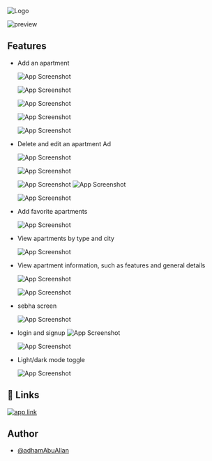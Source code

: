 
![Logo](https://weenbalaqee.com/images/git_hub_images/git_hub_header_png_final.png)

![preview](https://weenbalaqee.com/images/git_hub_images/git_hub_sub_header_small.png)



## Features

- Add an apartment

   ![App Screenshot](https://weenbalaqee.com/images/screenshots/Oct_2024_screenshots/screeshot_first_step_with_text.jpg)

    ![App Screenshot](https://weenbalaqee.com/images/screenshots/Oct_2024_screenshots/screenshot_second_step_features.jpg) 

    ![App Screenshot](https://weenbalaqee.com/images/screenshots/Oct_2024_screenshots/screenshot_third_step.jpg) 
      
    ![App Screenshot](https://weenbalaqee.com/images/screenshots/Oct_2024_screenshots/screenshot_fourth_step.png)

    ![App Screenshot](https://weenbalaqee.com/images/screenshots/Oct_2024_screenshots/screenshot_add_images.jpg)
    

- Delete and edit an apartment Ad

    ![App Screenshot](https://weenbalaqee.com/images/screenshots/Oct_2024_screenshots/screenshot_edit_apartment_part1png.png)


    ![App Screenshot](https://weenbalaqee.com/images/screenshots/Oct_2024_screenshots/screenshot_edit_apartment_4.png)

    ![App Screenshot](https://weenbalaqee.com/images/screenshots/Oct_2024_screenshots/screen_shot_edit_apartment_part3.png)
      ![App Screenshot](https://weenbalaqee.com/images/screenshots/Oct_2024_screenshots/screenhost_edit_apartment_part4_final.jpg)


    ![App Screenshot](https://weenbalaqee.com/images/screenshots/Oct_2024_screenshots/screenshot_add_images.jpg)

   
- Add favorite apartments

    ![App Screenshot](https://weenbalaqee.com/images/screenshots/Oct_2024_screenshots/screenshot_bookmark_new.png)    

- View apartments by type and city

    ![App Screenshot](https://weenbalaqee.com/images/screenshots/Oct_2024_screenshots/screenshot_home_with_type_and_city_filter.jpg)    


- View apartment information, such as features and general details

    ![App Screenshot](https://weenbalaqee.com/images/screenshots/Oct_2024_screenshots/screenshot_show_more_part1.jpg)

    ![App Screenshot](https://weenbalaqee.com/images/screenshots/Oct_2024_screenshots/screenshot_show_more_part2.jpg)

- sebha screen

    ![App Screenshot](https://weenbalaqee.com/images/screenshots/Oct_2024_screenshots/screenshot_sebha.jpg)
          

- login and signup 
    ![App Screenshot](https://weenbalaqee.com/images/screenshots/Oct_2024_screenshots/screenshot_login_new.png)

    ![App Screenshot](https://weenbalaqee.com/images/screenshots/Oct_2024_screenshots/screenshot_sginup.png)

- Light/dark mode toggle

    ![App Screenshot](https://weenbalaqee.com/images/screenshots/Oct_2024_screenshots/screenshot_dark_mode.png)

## 🔗 Links
[![app link](https://img.shields.io/badge/google_play-1,135,95?style=for-the-badge&logo=google-play&logoColor=white)](https://play.google.com/store/apps/details?id=com.weenbalaqee.weenbalaqee&hl=ar&pli=1)

## Author
- [@adhamAbuAllan](https://www.github.com/adhamAbuAllan)

